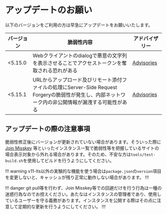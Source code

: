 # アップデートのお願い

以下のバージョンをご利用の方は早急にアップデートをお願いいたします。

|バージョン|脆弱性内容|アドバイザリー|
|---|---|---|
|<5.15.0|Webクライアントのdialogで悪意の文字列を表示させることでアクセストークンを奪取される恐れがある|[Advisories](https://github.com/TeamBlackCrystal/misskey/security/advisories/GHSA-669q-w6qc-75h3)|
|<5.15.1|URLからアップロード及びリモート添付ファイルの処理にServer-Side Request Forgeryの脆弱性が発生し、内部ネットワーク内の非公開情報が漏洩する可能性がある|[Advisories](https://github.com/TeamBlackCrystal/misskey/security/advisories/GHSA-x9q4-5jhg-9mpf)|

## アップデートの際の注意事項

脆弱性修正後にバージョンが更新されていない場合があります。そういった際に[Join Misskey](https://join.misskey.page/ja/)
等といったインスタンス一覧で脆弱性等を把握しているサイトの場合表示対象から外れる場合があります。そのため、不安な方は`tools/test-build.sh`を使用してビルドを行うようにしてください。

!!! warning
v11-lts以外の実験的な機能を使う場合は`package.json`の`version`項目を変更しないと、キャッシュが残り正常に動作しない場合があります。
!!!

!!! danger
git pull等を行わず、Join Misskey等での回避だけを行う行為は一種の迷惑行為なのでお控えください。あたなはインスタンスの管理者であり、使用しているユーザーを守る義務があります。インスタンスを公開する際はその点に注意して定期的な更新を行うようにしてください。
!!!
